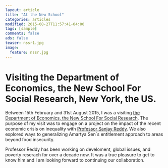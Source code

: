 ```yaml
---
layout: article
title: "At the New School"
categories: articles
modified: 2015-08-27T11:57:41-04:00
tags: [sample]
comments: false
ads: false
teaser: nssr1.jpg
image:
  feature: nssr.jpg
---
```


# Visiting the Department of Economics, the New School For Social Research, New York, the US.

Between 15th February and 31st August 2015, I was a visiting [the Department of Economics, the New School For Social Research](http://www.newschool.edu/nssr/economics/). The purpose of my visit was to engage on a project on the impact of the recent economic crisis on inequality with [Professor Sanjay Reddy](http://www.sanjayreddy.com/). We also explored ways to  generalizing Amartya Sen´s entitlement approach to areas beyond food insecurity. 

Professor Reddy has been working on develoment, global issues, and poverty reserach for over a decade now. It was a true pleasure to get to know him and I am looking forward to continuing our collaboration. 

